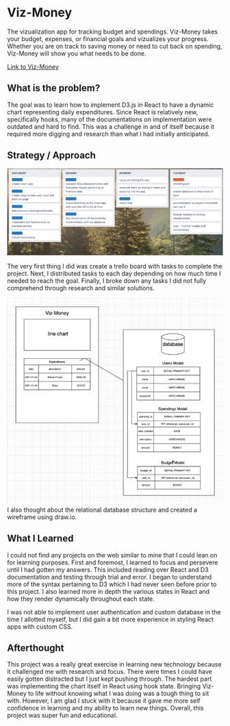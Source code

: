 # Viz-Money
The vizualization app for tracking budget and spendings.  Viz-Money takes your budget, expenses, or financial goals and vizualizes your progress.  Whether you are on track to saving money or need to cut back on spending, Viz-Money will show you what needs to be done.

[Link to Viz-Money](https://viz-money.vercel.app/)

## What is the problem?
The goal was to learn how to implement D3.js in React to have a dynamic chart representing daily expenditures.  Since React is relatively new, specifically hooks, many of the documentations on implementation were outdated and hard to find.  This was a challenge in and of itself because it required more digging and research than what I had initially anticipated.

## Strategy / Approach
![image of viz-money-trello](public/img/viz-money-trello.png)

The very first thing I did was create a trello board with tasks to complete the project.  Next, I distributed tasks to each day depending on how much time I needed to reach the goal.  Finally, I broke down any tasks I did not fully comprehend through research and similar solutions.

![image of db-diagram](public/img/db-diagram.png)
I also thought about the relational database structure and created a wireframe using draw.io.
## What I Learned
I could not find any projects on the web similar to mine that I could lean on for learning purposes.  First and foremost, I learned to focus and persevere until I had gotten my answers.  This included reading over React and D3 documentation and testing through trial and error.  I began to understand more of the syntax pertaining to D3 which I had never seen before prior to this project.  I also learned more in depth the various states in React and how they render dynamically throughout each state.

I was not able to implement user authentication and custom database in the time I allotted myself, but I did gain a bit more experience in styling React apps with custom CSS.

## Afterthought
This project was a really great exercise in learning new technology because it challenged me with research and focus.  There were times I could have easily gotten distracted but I just kept pushing through.  The hardest part was implementing the chart itself in React using hook state.  Bringing Viz-Money to life without knowing what I was doing was a tough thing to sit with.  However, I am glad I stuck with it because it gave me more self confidence in learning and my ability to learn new things.  Overall, this project was super fun and educational.